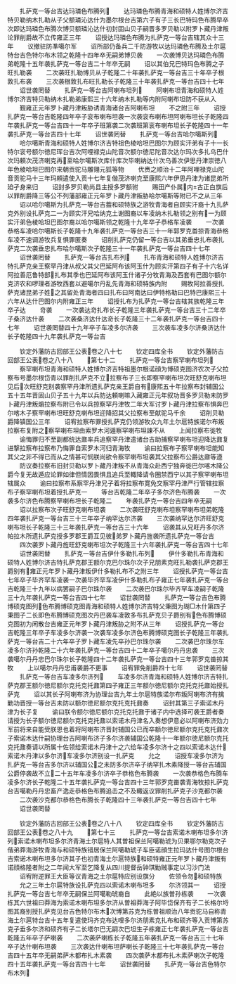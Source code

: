 <!-- { "loadSidebar": true } -->
　　扎萨克一等台吉达玛璘色布腾列
　　达玛璘色布腾青海和硕特人姓博尔济吉特贝勒纳木扎勒从子父额璘沁达什为墨尔根台吉第六子有子三长巴特玛色布腾早卒次即达玛璘色布腾次博贝额璘沁达什初封固山贝子嗣晋多罗贝勒以附罗卜藏丹津叛论罪削爵故不立传雍正三年
　　诏授达玛璘色布腾为扎萨克一等台吉辖其众十三年
　　议撤驻防凖噶尔军
　　诏所部仍备兵二千防游牧以达玛璘色布腾及土尔扈特台吉色特尔布木领之乾隆十四年卒无嗣弟博贝袭
　　一次袭博贝达玛璘色布腾弟乾隆十五年袭扎萨克一等台吉二十年卒无嗣
　　诏以其伯兄巴特玛色布腾之子旺扎勒袭
　　二次袭旺扎勒博贝从子乾隆二十年袭扎萨克一等台吉三十年卒子根敦扎布袭
　　三次袭根敦扎布旺扎勒长子乾隆三十年袭扎萨克一等台吉四十七年
　　诏世袭罔替
　　扎萨克一等台吉阿喇布坦列
　　阿喇布坦青海和硕特人姓博尔济吉特贝勒纳木扎勒弟康熙三十六年纳木扎勒等内附阿喇布坦防不获从入
　　觐雍正元年罗卜藏丹津叛胁诱青海诸台吉阿喇布坦
　　不之附三年
　　诏授扎萨克一等台吉乾隆四年卒子衮布喇布坦袭一次袭衮布喇布坦阿喇布坦长子乾隆四年袭扎萨克一等台吉四十一年卒子班第袭二次袭班第衮布喇布坦长子乾隆四十一年袭扎萨克一等台吉四十七年
　　诏世袭罔替
　　扎萨克一等台吉哈尔噶斯列
　　哈尔噶斯青海和硕特人姓博尔济吉特祖色棱哈坦巴图尔为顾实汗弟有子十一长特尔衮号额尔徳尼珲台吉次阿哩禄克山陀音次额尔徳尼陀音次达尔玛次多扎乌巴什次玛頼次茂济喇克再至哈尔噶斯次库什库次毕喇纳达什次乌善次伊思丹津崇徳八年色棱哈坦巴图尔来朝贡驼马雕翎元狐等物
　　优赉之顺治十二年阿哩禄克山陀音贡驼马十三年玛頼遣使入贡十七年复偕茂济喇克至康熙六年伊思丹津为诸昆弟所廹孑身来归
　　诏封多罗贝勒尚县主授多罗额驸
　　赐田产仆属内古正白旗后以罪削爵降三等公不列藩部雍正元年罗卜藏丹津叛胁哈尔噶斯等附已不之从三年
　　诏以哈尔噶斯为扎萨克一等台吉葢和硕特族之游牧青海者自顾实汗裔十九扎萨克外别设扎萨克二一为顾实汗兄哈纳克土谢图裔以车凌纳木扎勒领之别有一为顾实汗弟色棱哈坦巴图尔裔以哈尔噶斯领之乾隆十九年卒子恭格车凌袭
　　一次袭恭格车凌哈尔噶斯长子乾隆十九年袭扎萨克一等台吉三十一年郭罗克畨掠青海恭格车凌不速调游牧兵复惧罪匿奏
　　诏削扎萨克仍留一等台吉以其弟垂忠扎布袭扎萨克二次袭垂忠扎布哈尔噶斯次子乾隆三十一年袭扎萨克一等台吉四十七年
　　诏世袭罔替
　　扎萨克一等台吉扎布列
　　扎布青海和硕特人姓博尔济吉特扎萨克亲王察罕丹津从叔父其父巴延阿布该阿玉什为顾实汗第四子有子十六名详阿拉善厄鲁特部扎布其季也巴延阿布该阿玉什诸子分牧青海及西套有巴图尔额尔克济农和啰理者游牧西套以避噶尔丹乱先青海和硕特族内附
　　赐牧阿拉善授扎萨克诸昆弟子姓之其留处青海者四曰扎布曰阿南达曰伊特格勒曰巴特巴康熙三十六年从达什巴图尔内附雍正三年
　　诏授扎布为扎萨克一等台吉辖其族乾隆三年卒子达
　　竒袭
　　一次袭达竒扎布长子乾隆三年袭扎萨克一等台吉三十二年卒子桑济达什袭
　　二次袭桑济达什达竒长子乾隆三十二年袭扎萨克一等台吉四十七年
　　诏世袭罔替四十九年卒子车凌多尔济袭
　　三次袭车凌多尔济桑济达什长子乾隆四十九年袭扎萨克一等台吉






　　钦定外藩防古回部王公表卷之八十七
　　钦定四库全书
　　钦定外藩防古回部王公表卷之八十八
　　第七十二
　　扎萨克一等台吉察罕喇布坦列
　　察罕喇布坦青海和硕特人姓博尔济吉特祖墨尔根诺顔为博硕克图济农次子父拉察布号墨尔根岱青以罪削扎萨克不立拉察布子三长即察罕喇布坦次旺舒克喇布坦见后次旺舒克别袭察罕丹津所遗扎萨克亲王爵自有康熙五十年拉察布封辅国公五十五年晋固山贝子五十九年以兵防达頼喇嘛入藏雍正元年叙功晋多罗贝勒未防罗卜藏丹津叛煽拉察布附已令以兵掠察罕丹津牧二年大军讨罗卜藏丹津拉察布惧奔巴尔喀木子察罕喇布坦旺舒克喇布坦迎降招其父拉察布至献驼马千余
　　诏削贝勒爵降镇国公三年
　　诏宥拉察布罪授扎萨克仍领游牧众九年土尔扈特族诺尔布叛拉察布复附之察罕喇布坦由索罗木河遁察罕喇布坦諌不从
　　上闻拉察布徙牧
　　谕悔罪归不至副都统达鼐率兵追察罕丹津遣诸台吉助捕察罕喇布坦迎降达鼐复进撃拉察布拉察布乃悔罪自索罗木河归青海牧
　　谕曰拉察布子察罕喇布坦能知其父之非不得已而从之情甚可悯朕尚欲令察罕喇布坦袭其父拉察布公爵达鼐等遵
　　防议奏拉察布旧封贝勒以罗卜藏丹津叛不从青海众赴西宁独奔徙巴尔喀木降公爵今复无故遁应论罪如律但情因畏惧且追兵至輙降请令圈禁西宁以其子察罕喇布坦辖属众
　　谕曰拉察布系察罕丹津兄子着将拉察布寛免交察罕丹津严行管辖拉察布子察罕喇布坦着授扎萨克一
　　等台吉乾隆二年卒子多尔济色布腾袭
　　一次袭多尔济色布腾察罕喇布坦长子乾隆二
　　年袭扎萨克一等台吉四年卒无嗣
　　诏以拉察布次子旺舒克喇布坦袭
　　二次袭旺舒克喇布坦察罕喇布坦弟乾隆四年袭扎萨克一等台吉三十三年卒子纳罕达尔济袭
　　三次袭纳罕达尔济旺舒克喇布坦长子乾隆三十三年袭扎萨克一等台吉三十六年
　　诏袭其从兄旺丹多尔济帕拉木所遗扎萨克授多罗郡王爵互见彼弟罗卜藏丹旌袭所遗扎萨克一等台吉
　　四次袭罗卜藏丹旌旺舒克喇布坦次子乾隆三十六年袭扎萨克一等台吉四十七年
　　诏世袭罔替
　　扎萨克一等台吉伊什多勒扎布列
　　伊什多勒扎布青海和硕特人姓博尔济吉特扎萨克郡王额尔克巴尔珠尔次子兄朋素克旺扎勒袭扎萨克郡王爵别有雍正元年罗卜藏丹津叛伊什多勒扎布不之附三年
　　诏授扎萨克一等台吉七年卒子毕齐罕车凌袭一次袭毕齐罕车凌伊什多勒扎布子雍正七年袭扎萨克一等台吉乾隆三十九年以病罢嗣子巴尔珠尔袭
　　二次袭巴尔珠尔毕齐罕车凌嗣子乾隆三十九年袭扎萨克一等台吉四十七年
　　诏世袭罔替
　　扎萨克一等台吉色布腾博硕克图列色布腾博硕克图青海和硕特人姓博尔济吉特父秉图为瑚□木什第四子秉图子二长即色布腾博硕克图次丹巴袭车凌敦多布扎萨克贝子爵别有色布腾博硕克图初为闲散台吉雍正元年罗卜藏丹津叛胁之附不从三年
　　诏授扎萨克一等台吉乾隆三年卒子车凌多尔济袭一次袭车凌多尔济色布腾博硕克图长子乾隆三年袭扎萨克一等台吉二十六年卒子罗卜藏车凌先卒孙巴尔珠尔袭
　　二次袭巴尔珠尔车凌多尔济孙乾隆二十六年袭扎萨克一等台吉四十二年卒子噶尔丹丹忠袭
　　三次袭噶尔丹丹忠巴尔珠尔长子乾隆四十二年袭扎萨克一等台吉四十三年郭罗克畨掠其牧
　　上以噶尔丹丹忠甫袭爵不更事
　　诏宥罪免削爵四十七年
　　诏世袭罔替
　　扎萨克一等台吉车凌多尔济列
　　车凌多尔济青海和硕特人姓博尔济吉特扎萨克郡王额尔徳尼额尔克托克托鼐第四子雍正三年额尔徳尼额尔克托克托鼐始授扎萨克
　　诏以其长子阿喇布济为协理台吉九年土尔扈特族诺尔布叛阿喇布济有擒勦功晋授一等台吉未防以额尔徳尼额尔克托克托鼐奏
　　诏封其第三子索诺木丹津为长子复
　　谕曰朕令额尔徳尼额尔克托克托鼐于诸子内中选择可袭王爵者奏请授为长子额尔徳尼额尔克托克托鼐以索诺木丹津名入奏想伊意必以阿喇布济効力军前将来自能受朕恩也着将阿喇布济晋封辅国公已而卒额尔徳尼额尔克托克托鼐次子索诺木达什嗣协理台吉阿喇布济子多尔济袭辅国公乾隆十一年额尔徳尼额尔克托克托鼐奏请以所属十佐领给索诺木丹津十之六给车凌多尔济十之四以索诺木达什索诺木丹津以多尔济车凌多尔济别设一扎萨克
　　允之
　　诏授车凌多尔济为扎萨克一等台吉多尔济以辅国公之未防多尔济卒子纳罕扎木素降授一等台吉辅国公爵停袭故不立二十五年车凌多尔济卒子恭格色布腾袭
　　一次袭恭格色布腾车凌多尔济长子乾隆二十五年袭扎萨克一等台吉四十三年郭罗克畨袭青海牧掠扎萨克台吉噶勒丹丹忠畜产逸走恭格色布腾追击之不及輙返议罪削扎萨克子沙克都尔袭
　　二次袭沙克都尔恭格色布腾长子乾隆四十三年袭扎萨克一等台吉四十七年
　　诏世袭罔替


　　钦定外藩防古回部王公表卷之八十八
　　钦定四库全书
　　钦定外藩防古回部王公表卷之八十九
　　第七十三
　　扎萨克一等台吉索诺木喇布坦多尔济列索诺木喇布坦多尔济青海土尔扈特人其曽祖保兰阿噶勒琥为贝果鄂尔勒克次子偕弟莽海游牧青海与和硕特族错居保兰阿噶勒琥子车臣诺顔生拉玛达什号图尔根台吉索诺木喇布坦多尔济其子也初青海土尔扈特族和硕特雍正元年罗卜藏丹津叛有诺顔格隆者附之二年闻大军至乞降复从四川提督岳钟琪勦贼事定以习沙门法
　　诏宥附逆罪王大臣等议青海之土尔扈特应别设旗分
　　佐领令勿和硕特族
　　允之三年土尔扈特族设扎萨克四以索诺木喇布坦多
　　尔济领其一
　　诏授扎萨克一等台吉七年卒无嗣保兰阿噶勒琥裔自
　　此絶以族曽孙栋袭
　　一次袭栋其六世祖曰莽海为索诺木喇布坦多尔济从曽祖莽海子阿毕岱保齐有子二长格尔埒图其裔别授扎萨克见台吉色特尔布木次博第苏克为栋曽祖顺治八年贡驼马自称青海土尔扈特台吉十五年复遣使玛齐克布达哩多尔济朋素克扎布和硕齐等入贡博第苏克子垂多尔济和硕齐有子二长塔尔巴无嗣次巴坦生子栋雍正七年袭扎萨克一等台吉乾隆五年卒子萨喇袭
　　二次袭萨喇栋长子乾隆五年袭扎萨克一等台吉三十七年卒子达什喇布坦袭
　　三次袭达什喇布坦萨喇长子乾隆三十七年袭扎萨克一等台吉四十五年卒无嗣弟萨木都布扎木素袭
　　四次袭萨木都布扎木素萨喇次子乾隆四十五年袭扎萨克一等台吉四十七年
　　诏世袭罔替
　　扎萨克一等台吉色特尔布木列
